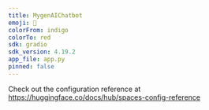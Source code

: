 ```yaml
---
title: MygenAIChatbot
emoji: 🏢
colorFrom: indigo
colorTo: red
sdk: gradio
sdk_version: 4.19.2
app_file: app.py
pinned: false
---
```


Check out the configuration reference at https://huggingface.co/docs/hub/spaces-config-reference
